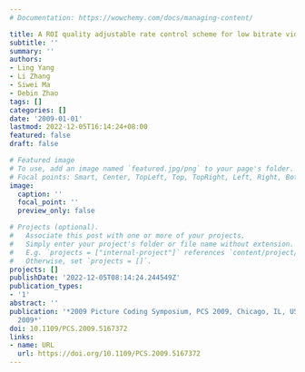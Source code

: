 ```yaml
---
# Documentation: https://wowchemy.com/docs/managing-content/

title: A ROI quality adjustable rate control scheme for low bitrate video coding
subtitle: ''
summary: ''
authors:
- Ling Yang
- Li Zhang
- Siwei Ma
- Debin Zhao
tags: []
categories: []
date: '2009-01-01'
lastmod: 2022-12-05T16:14:24+08:00
featured: false
draft: false

# Featured image
# To use, add an image named `featured.jpg/png` to your page's folder.
# Focal points: Smart, Center, TopLeft, Top, TopRight, Left, Right, BottomLeft, Bottom, BottomRight.
image:
  caption: ''
  focal_point: ''
  preview_only: false

# Projects (optional).
#   Associate this post with one or more of your projects.
#   Simply enter your project's folder or file name without extension.
#   E.g. `projects = ["internal-project"]` references `content/project/deep-learning/index.md`.
#   Otherwise, set `projects = []`.
projects: []
publishDate: '2022-12-05T08:14:24.244549Z'
publication_types:
- '1'
abstract: ''
publication: '*2009 Picture Coding Symposium, PCS 2009, Chicago, IL, USA, May 6-8,
  2009*'
doi: 10.1109/PCS.2009.5167372
links:
- name: URL
  url: https://doi.org/10.1109/PCS.2009.5167372
---
```

